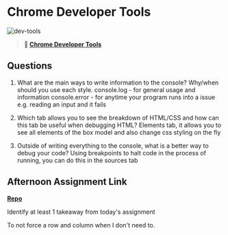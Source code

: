 # Chrome Developer Tools

![dev-tools](https://bcw.blob.core.windows.net/public/img/lesson-images/4571780153354770)

> **📖 [Chrome Developer Tools](https://codeworksacademy.com/fs-student-guide/resources/wk2/03-Chrome-Dev-Tools)**

## Questions

1. What are the main ways to write information to the console? Why/when should you use each style.
console.log - for general usage and information
console.error - for anytime your program runs into a issue e.g. reading an input and it fails

2. Which tab allows you to see the breakdown of HTML/CSS and how can this tab be useful when debugging HTML?
Elements tab, it allows you to see all elements of the box model and also change css styling on the fly

3. Outside of writing everything to the console, what is a better way to debug your code?
Using breakpoints to halt code in the process of running, you can do this in the sources tab

## Afternoon Assignment Link

**[Repo](https://github.com/derekhearst/codeworks/tree/master/Week2/d3IceCreamParlor)**

Identify at least 1 takeaway from today's assignment

To not force a row and column when I don't need to.